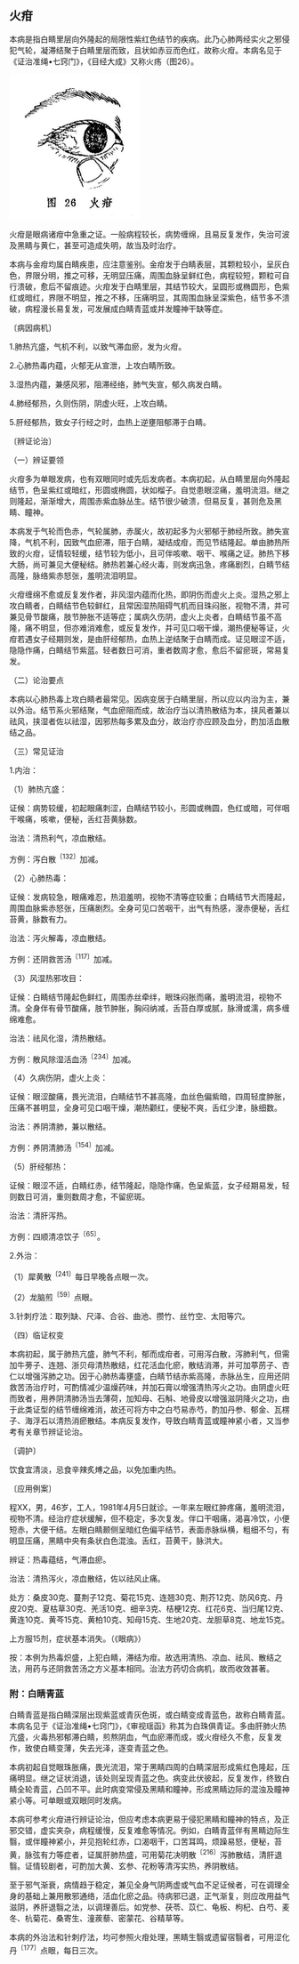 ## 火疳

本病是指白睛里层向外隆起的局限性紫红色结节的疾病。此乃心肺两经实火之邪侵犯气轮，凝滞结聚于白睛里层而致，且状如赤豆而色红，故称火疳。本病名见于《证治准绳•七窍门》，《目经大成》又称火疡（图26）。

<img src="img\26.jpg" style="zoom:50%;" />

火疳是眼病诸疳中急重之证。一般病程较长，病势缠绵，且易反复发作，失治可波及黑睛与黄仁，甚至可造成失明，故当及时治疗。

本病与金疳均属白睛疾患，应注意鉴别。金疳发于白睛表层，其颗粒较小，呈灰白色，界限分明，推之可移，无明显压痛，周围血脉呈鲜红色，病程较短，颗粒可自行溃破，愈后不留痕迹。火疳发于白睛里层，其结节较大，呈圆形或椭圆形，色紫红或暗红，界限不明显，推之不移，压痛明显，其周围血脉呈深紫色，结节多不溃破，病程漫长易复发，可发展成白睛青蓝或并发瞳神干缺等症。

〔病因病机〕

1.肺热亢盛，气机不利，以致气滞血瘀，发为火疳。

2.心肺热毒内蕴，火郁无从宣泄，上攻白睛所致。

3.湿热内蕴，兼感风邪，阻滞经络，肺气失宣，郁久病发白睛。

4.肺经郁热，久则伤阴，阴虚火旺，上攻白睛。

5.肝经郁热，致女子行经之时，血热上逆壅阻郁滞于白睛。

〔辨证论治〕

（一）辨证要领

火疳多为单眼发病，也有双眼同时或先后发病者。本病初起，从白睛里层向外隆起结节，色呈紫红或暗红，形圆或椭圆，状如榴子。自觉患眼涩痛，羞明流泪。继之则隆起，渐渐增大，周围赤紫血脉丛生。结节很少破溃，但易反复，甚则危及黑睛、瞳神。

本病发于气轮而色赤，气轮属肺，赤属火，故初起多为火邪郁于肺经所致。肺失宣降，气机不利，因致气血瘀滞，阻于白睛，凝结成疳，而见节结隆起。单由肺热所致的火疳，证情较轻缓，结节较为低小，且可伴咳嗽、咽干、喉痛之证。肺热下移大肠，尚可兼见大便秘结。肺热若兼心经火毒，则发病迅急，疼痛剧烈，白睛节结高隆，脉络紫赤怒张，羞明流泪明显。

火疳缠绵不愈或反复发作者，非风湿内蕴而化热，即阴伤而虚火上炎。湿热之邪上攻白睛者，白睛结节色较鲜红，且常因湿热阻碍气机而目珠闷胀，视物不清，并可兼见骨节酸痛，肢节肿胀不适等症；属病久伤阴，虚火上炎者，白睛结节虽不高隆，痛不明显，但亦难消难愈，或反复发作，并可见口咽干燥，潮热便秘等证，火疳若遇女子经期则发，是由肝经郁热，血热上逆结聚于白睛而成。证见眼涩不适，隐隐作痛，白睛结节紫蓝。轻者数日可消，重者数周才愈，愈后不留瘀斑，常易复发。

（二）论治要点

本病以心肺热毒上攻白睛者最常见。因病变居于白睛里层，所以应以内治为主，兼以外治。结节系火邪结聚，气血瘀阻而成，故治疗当以清热散结为本，挟风者兼以祛风，挟湿者佐以祛湿，因邪热每多累及血分，故治疗亦应顾及血分，酌加活血散结之品。

（三）常见证治

1.内治：

（1）肺热亢盛：

证候：病势较缓，初起眼痛刺涩，白睛结节较小，形圆或椭圆，色红或暗，可伴咽干喉痛，咳嗽，便秘，舌红苔黄脉数。

治法：清热利气，凉血散结。

方例：泻白散<sup>〔132〕</sup>加减。

（2）心肺热毒：

证候：发病较急，眼痛难忍，热泪羞明，视物不清等症较重；白睛结节大而隆起，周围血脉紫赤怒张，压痛剧烈。全身可见口苦咽干，出气有热感，溲赤便秘，舌红苔黄，脉数有力。

治法：泻火解毒，凉血散结。

方例：还阴救苦汤<sup>〔117〕</sup>加减。

（3）风湿热邪攻目：

证候：白睛结节隆起色鲜红，周围赤丝牵绊，眼珠闷胀而痛，羞明流泪，视物不清。全身伴有骨节酸痛，肢节肿胀，胸闷纳减，舌苔白厚或腻，脉滑或濡，病多缠绵难愈。

治法：祛风化湿，清热散结。

方例：散风除湿活血汤<sup>〔234〕</sup>加减。

（4）久病伤阴，虚火上炎：

证候：眼涩酸痛，畏光流泪，白睛结节不甚高隆，血丝色偏紫暗，四周轻度肿胀，压痛不甚明显，全身可见口咽干燥，潮热颧红，便秘不爽，舌红少津，脉细数。

治法：养阴清肺，兼以散结。

方例：养阴清肺汤<sup>〔154〕</sup>加减。

（5）肝经郁热：

证候：眼涩不适，白睛红赤，结节隆起，隐隐作痛，色呈紫蓝，女子经期易发，轻则数日可消，重则数周才愈，不留瘀斑。

治法：清肝泻热。

方例：四顺清凉饮子<sup>〔65〕</sup>。

2.外治：

（1）犀黄散<sup>〔241〕</sup>每日早晚各点眼一次。

（2）龙脑煎<sup>〔59〕</sup>点眼。

3.针刺疗法：取列缺、尺泽、合谷、曲池、攒竹、丝竹空、太阳等穴。

（四）临证权变

本病初起，属于肺热亢盛，肺气不利，郁而成疳者，可用泻白散，泻肺利气，但需加牛蒡子、连翘、浙贝母清热散结，红花活血化瘀，散结消滞，并可加葶苈子、杏仁以增强泻肺之功。因于心肺热毒壅盛，白睛节结赤紫高隆，赤脉丛生，应用还阴救苦汤治疗时，可酌情减少温燥药味，并加石膏以增强清热泻火之功。由阴虚火旺而致者，用养阴清肺汤当去薄荷，加知母、石斛、地骨皮以增强滋阴降火之功，由于此类证型的结节缠绵难消，故还可将方中之白芍易赤芍，酌加丹参、郁金、瓦楞子、海浮石以清热消瘀散结。本病反复发作，导致白睛青蓝或瞳神紧小者，又当参考有关章节辨证论治。

〔调护〕

饮食宜清淡，忌食辛辣炙煿之品，以免加重内热。

〔应用例案〕

程XX，男，46岁，工人，1981年4月5日就诊。一年来左眼红肿疼痛，羞明流泪，视物不清。经治疗症状缓解，但不稳定，多次复发。伴口干咽痛，渴喜冷饮，小便短赤，大便干结。左眼白睛颞侧呈暗红色偏平结节，表面赤脉纵横，粗细不匀，有明显压痛，黑睛中央有条状白色混浊。舌红，苔黄干，脉洪大。

辨证：热毒蕴结，气滞血瘀。

治法：清热泻火，凉血散结，佐以祛风止痛。

处方：桑皮30克、蔓荆子12克、菊花15克、连翘30克、荆芥12克、防风6克、丹皮20克、夏枯草30克、羌活10克、细辛3克、桔梗12克、红花6克、当归尾12克、黄连10克、黄芩15克、黄柏10克、知母15克、生地20克、龙胆草8克、地龙15克。

上方服15剂，症状基本消失。（《眼病》）

按：本例为热毒炽盛，上犯白睛，滞结为疳。故选用清热、凉血、祛风、散结之法，用药与还阴救苦汤之方义基本相同。治法方药切合病机，故而收效甚著。

### 附：白睛青蓝

白睛青蓝是指白睛深层出现紫蓝或青灰色斑，或白睛变成青蓝色，故称白睛青蓝。本病名见于《证治准绳•七窍门》，《审视瑶函》称其为白珠俱青证。多由肝肺火热亢盛，火毒热邪郁滞白睛，煎熬阴血，气血瘀滞而成，或火疳经久不愈，反复发作，致使白睛变薄，失去光泽，逐变青蓝之色。

本病初起自觉眼珠胀痛，畏光流泪，常于黑睛四周的白睛深层形成紫红色隆起，压痛明显。继之证状消退，该处则呈现青蓝之色。病变此伏彼起，反复发作，终致白睛全轮青蓝，凸凹不平。此时病变常侵及黑睛和瞳神，形成黑睛边际的混浊及瞳神紧小等。可单眼或双眼同时发病。

本病可参考火疳进行辨证论治，但应考虑本病更易于侵犯黑睛和瞳神的特点，及正邪交错，虚实夹杂，病程缓慢，反复难愈等情况。例如，白睛青蓝伴有黑睛边际生翳，或伴瞳神紧小，并见抱轮红赤，口渴咽干，口苦耳鸣，烦躁易怒，便秘，苔黄，脉弦有力等症者，证属肝肺热盛，可用菊花决明散<sup>〔216〕</sup>泻肺散结，清肝退翳。证情较剧者，可酌加大黄、玄参、花粉等清泻实热，养阴散结。

至于邪气渐衰，病情趋于稳定，兼见全身气阴两虚或气血不足证候者，可在调理全身的基础上兼用散邪通络，活血化瘀之品。待病邪已退，正气渐复，则应改用益气滋阴，养肝退翳之法，以调理善后。如党参、茯苓、苡仁、龟板、枸杞、白芍、麦冬、杭菊花、桑寄生、潼蒺藜、密蒙花、谷精草等。

本病的外治法和针刺疗法，均可参照火疳处理，黑睛生翳或遗留宿翳者，可用涩化丹<sup>〔177〕</sup>点眼，每日三次。

